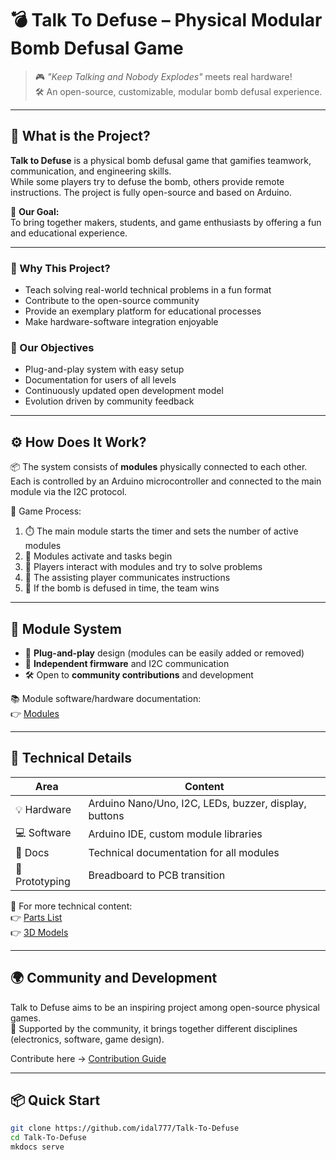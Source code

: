 # 💣 Talk To Defuse – Physical Modular Bomb Defusal Game

> 🎮 *"Keep Talking and Nobody Explodes"* meets real hardware!  
> 🛠️ An open-source, customizable, modular bomb defusal experience.

---

## 🚀 What is the Project?

**Talk to Defuse** is a physical bomb defusal game that gamifies teamwork, communication, and engineering skills.  
While some players try to defuse the bomb, others provide remote instructions. The project is fully open-source and based on Arduino.

🎯 **Our Goal:**  
To bring together makers, students, and game enthusiasts by offering a fun and educational experience.

---

### 📌 Why This Project?

- Teach solving real-world technical problems in a fun format  
- Contribute to the open-source community  
- Provide an exemplary platform for educational processes  
- Make hardware-software integration enjoyable

### 🎯 Our Objectives

- Plug-and-play system with easy setup  
- Documentation for users of all levels  
- Continuously updated open development model  
- Evolution driven by community feedback

---

## ⚙️ How Does It Work?

📦 The system consists of **modules** physically connected to each other. Each is controlled by an Arduino microcontroller and connected to the main module via the I2C protocol.

🧩 Game Process:  
1. ⏱️ The main module starts the timer and sets the number of active modules  
2. 🔄 Modules activate and tasks begin  
3. 🔌 Players interact with modules and try to solve problems  
4. 💬 The assisting player communicates instructions  
5. 🎉 If the bomb is defused in time, the team wins

---

## 🧠 Module System

- 🔗 **Plug-and-play** design (modules can be easily added or removed)  
- 🧱 **Independent firmware** and I2C communication  
- 🛠️ Open to **community contributions** and development

📚 Module software/hardware documentation:  
👉 [Modules](modules/modules-list.md)

---

## 🔬 Technical Details

| Area         | Content                                           |
|--------------|--------------------------------------------------|
| 💡 Hardware  | Arduino Nano/Uno, I2C, LEDs, buzzer, display, buttons  |
| 💻 Software  | Arduino IDE, custom module libraries             |
| 🧾 Docs      | Technical documentation for all modules          |
| 🧪 Prototyping | Breadboard to PCB transition                     |

🔗 For more technical content:  
👉 [Parts List](essentialcomponents.md)  
👉 [3D Models](3dmodels.md)

---

## 🌍 Community and Development

Talk to Defuse aims to be an inspiring project among open-source physical games.  
👥 Supported by the community, it brings together different disciplines (electronics, software, game design).

Contribute here → [Contribution Guide](contributing.md)

---

## 📦 Quick Start

```bash
git clone https://github.com/idal777/Talk-To-Defuse
cd Talk-To-Defuse
mkdocs serve








